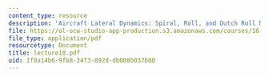 ```yaml
---
content_type: resource
description: 'Aircraft Lateral Dynamics: Spiral, Roll, and Dutch Roll Modes'
file: https://ol-ocw-studio-app-production.s3.amazonaws.com/courses/16-61-aerospace-dynamics-spring-2003/1f0a14b69fb824f3892ddb008b037b80_lecture18.pdf
file_type: application/pdf
resourcetype: Document
title: lecture18.pdf
uid: 1f0a14b6-9fb8-24f3-892d-db008b037b80
---
```

